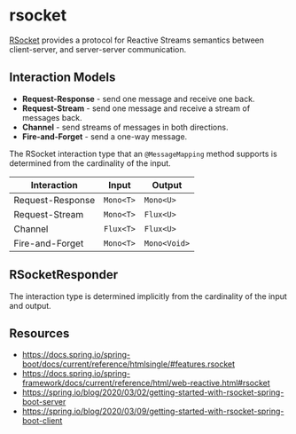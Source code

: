 # rsocket

[RSocket](https://rsocket.io/) provides a protocol for Reactive Streams semantics between client-server, and server-server communication.

## Interaction Models

- **Request-Response** - send one message and receive one back.
- **Request-Stream** - send one message and receive a stream of messages back.
- **Channel** - send streams of messages in both directions.
- **Fire-and-Forget** - send a one-way message.

The RSocket interaction type that an `@MessageMapping` method supports is determined from the cardinality of the input.

| Interaction      | Input     | Output       |
|------------------|-----------|--------------|
| Request-Response | `Mono<T>` | `Mono<U>`    |
| Request-Stream   | `Mono<T>` | `Flux<U>`    |
| Channel          | `Flux<T>` | `Flux<U>`    |
| Fire-and-Forget  | `Mono<T>` | `Mono<Void>` |

## RSocketResponder

The interaction type is determined implicitly from the cardinality of the input and output.

## Resources

- <https://docs.spring.io/spring-boot/docs/current/reference/htmlsingle/#features.rsocket>
- <https://docs.spring.io/spring-framework/docs/current/reference/html/web-reactive.html#rsocket>
- <https://spring.io/blog/2020/03/02/getting-started-with-rsocket-spring-boot-server>
- <https://spring.io/blog/2020/03/09/getting-started-with-rsocket-spring-boot-client>
